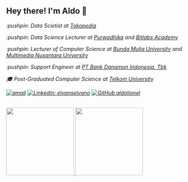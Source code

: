 <h2> Hey there! I'm Aldo 👋</h2>

<p><em> :pushpin: Data Scietist at <a href="https://www.tokopedia.com/">Tokopedia</a></br>
<p><em> :pushpin: Data Science Lecturer at <a href="https://purwadhika.com/">Purwadhika</a> and <a href="https://bitlabs.id//">Bitlabs Academy</a></br>
<p><em> :pushpin: Lecturer of Computer Science at <a href="https://www.ubm.ac.id/">Bunda Mulia University</a> and <a href="https://www.umn.ac.id/">Multimedia Nusantara University</a></br>
 <p>:pushpin: Support Engineer at <a href="https://www.danamon.co.id/">PT Bank Danamon Indonesia, Tbk</a>

:mortar_board: Post-Graduated Computer Science at <a href="https://telkomuniversity.ac.id/">Telkom University</a>

[![gmail](https://img.shields.io/badge/Gmail-jobs.aldolionel%40gmail.com-red)](mailto:jobs.aldolionel@gmail.com)
[![Linkedin: elvanselvano](https://img.shields.io/badge/-aldolionel-blue?style=flat-square&logo=Linkedin&logoColor=white&link=hhttps://www.linkedin.com/in/aldo-lionel-saonard-44676a11b/)](https://www.linkedin.com/in/aldo-lionel-saonard-44676a11b/)
[![GitHub aldolionel](https://img.shields.io/github/followers/aldolionel?label=follow&style=social)](https://github.com/aldolionel)

<br/>
<a href="https://github.com/aldolionel">
  <img height="180em" src="https://github-readme-stats.vercel.app/api?username=aldolionel&theme=buefy&show_icons=true" />
  <img height="180em" src="https://github-readme-stats.vercel.app/api/top-langs/?username=aldolionel&theme=buefy&layout=compact" />
</a>

<br/>
